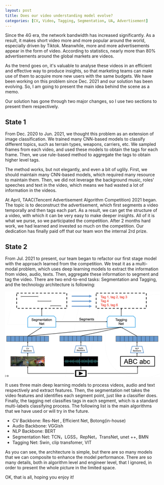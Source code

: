 ```yaml
---
layout: post
title: Does our video understanding model evolve? 
categories: [CV, Video, Tagging, Segmentation, UA, Advertisement]
---
```




Since the 4G era, the network bandwidth has increased significantly. As a result, it makes short video more and more popular around the world, especially driven by Tiktok. Meanwhile, more and more advertisements appear in the form of video. According to statistics, nearly more than 80% advertisements around the global markets are videos.  

As the trend goes on, it's valuable to analyse these videos in an efficient and effective way to produce insights, so that marketing teams can make use of them to acquire more new users with the same budgets. We have been working on this problem since Dec. 2021 and our solution has been evolving. So, I am going to present the main idea behind the scene as a memo.

Our solution has gone through two major changes, so I use two sections to present them respectively.

## State 1

From Dec. 2020 to Jun. 2021, we thought this problem as an extension of image classification. We trained many CNN-based models to classify different topics, such as terrain types, weapons, carriers, etc. We sampled frames from each video, and used these models to obtain the tags for each frame. Then, we use rule-based method to aggregate the tags to obtain higher level tags. 

The method works, but not elegantly, and even a bit of uglily. First, we should maintain many CNN-based models, which required many resource to maintain them. Then, we did not leverage the background music, roles' speeches and text in the video, which means we had wasted a lot of information in the videos.

At April, TAAC(Tencent Advertisement Algorithm Competition) 2021 began. The topic is to deconstruct the advertisement, which first segments a video temporally and then tags each part. As a result, we can get the structure of a video, with which it can be very easy to make deeper insights. All of it is what we purse, so we participated the competition. After 2 months hard work, we had learned and invested so much on the competition. Our dedication has finally paid off that our team won the internal 2rd prize.



## State 2

From Jul. 2021 to present, our team began to refactor our first stage model with the approach learned from the competition. We treat it as a multi-modal problem, which uses deep learning models to extract the information from video, audio, texts. Then, aggregate these information to segment and tag the video. There are two end-to-end tasks: Segmentation and Tagging, and the technology architecture is following:

![](/img/short-video-structuring-roadmap/state2-arch.png) 

It uses three main deep learning models to process videos, audio and text respectively and extract features. Then, the segmentation net takes the video features and identifies each segment point, just like a classifier does. Finally, the tagging net classifies tags in each segment, which is a standard multi-labels classifying process. The following list is the main algorithms that we have used or will try in the future.

* CV Backbone: Res-Net , Efficient Net, Botong(in-house)
* Audio Backbone: VGGish
* NLP Backbone: BERT
* Segmentation Net: TCN，LGSS，RepNet，TransNet, unet ++, BMN
* Tagging Net: Swin, clip transfomer, VIT 

As you can see, the architecture is simple, but there are so many models that we can composite to enhance the model performance. There are so many details, both in algorithm level and engineer level, that I ignored, in order to present the whole picture in the limited space. 

OK, that is all, hoping you enjoy it!
